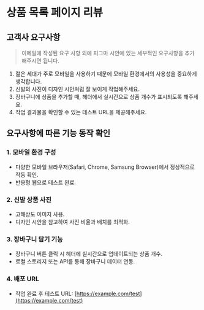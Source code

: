 # 상품 목록 페이지 리뷰

## 고객사 요구사항
> 이메일에 작성된 요구 사항 외에 피그마 시안에 있는 세부적인 요구사항을 추가해주시면 됩니다.

1. 젊은 세대가 주로 모바일을 사용하기 때문에 모바일 환경에서의 사용성을 중요하게 생각합니다.
2. 신발의 사진이 디자인 시안처럼 잘 보이게 작업해주세요.
3. 장바구니에 상품을 추가할 때, 헤더에서 실시간으로 상품 개수가 표시되도록 해주세요.
4. 작업 결과물을 확인할 수 있는 테스트 URL을 제공해주세요.

## 요구사항에 따른 기능 동작 확인

### 1. 모바일 환경 구성
- 다양한 모바일 브라우저(Safari, Chrome, Samsung Browser)에서 정상적으로 작동 확인.
- 반응형 웹으로 테스트 완료.

### 2. 신발 상품 사진
- 고해상도 이미지 사용.
- 디자인 시안을 참고하여 사진 비율과 배치를 최적화.

### 3. 장바구니 담기 기능
- 장바구니 버튼 클릭 시 헤더에 실시간으로 업데이트되는 상품 개수.
- 로컬 스토리지 또는 API를 통해 장바구니 데이터 연동.

### 4. 배포 URL
- 작업 완료 후 테스트 URL: [https://example.com/test](https://example.com/test)
